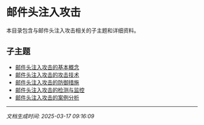 # 邮件头注入攻击

本目录包含与邮件头注入攻击相关的子主题和详细资料。

## 子主题

- [邮件头注入攻击的基本概念](email-header-injection/basic-concepts.md)
- [邮件头注入攻击的攻击技术](email-header-injection/attack-techniques.md)
- [邮件头注入攻击的防御措施](email-header-injection/defense-measures.md)
- [邮件头注入攻击的检测与监控](email-header-injection/detection-monitoring.md)
- [邮件头注入攻击的案例分析](email-header-injection/case-studies.md)

---

*文档生成时间: 2025-03-17 09:16:09*
